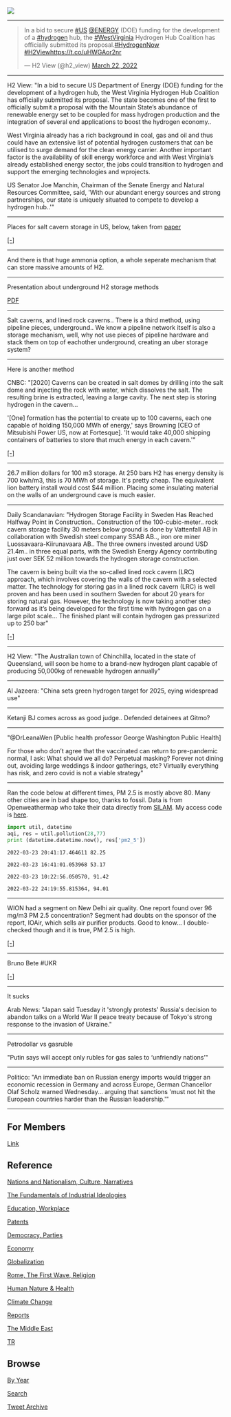 <img src="https://drive.google.com/uc?export=view&id=1B2wf9R7AMH1d7Vw6e2mucLbIQ5NSjir7"/>

---

<blockquote class="twitter-tweet"><p lang="en" dir="ltr">In a bid to secure <a href="https://twitter.com/hashtag/US?src=hash&amp;ref_src=twsrc%5Etfw">#US</a> <a href="https://twitter.com/ENERGY?ref_src=twsrc%5Etfw">@ENERGY</a> (DOE) funding for the development of a <a href="https://twitter.com/hashtag/hydrogen?src=hash&amp;ref_src=twsrc%5Etfw">#hydrogen</a> hub, the <a href="https://twitter.com/hashtag/WestVirginia?src=hash&amp;ref_src=twsrc%5Etfw">#WestVirginia</a> Hydrogen Hub Coalition has officially submitted its proposal.<a href="https://twitter.com/hashtag/HydrogenNow?src=hash&amp;ref_src=twsrc%5Etfw">#HydrogenNow</a> <a href="https://twitter.com/hashtag/H2View?src=hash&amp;ref_src=twsrc%5Etfw">#H2View</a><a href="https://t.co/uHWGAor2nr">https://t.co/uHWGAor2nr</a></p>&mdash; H2 View (@h2_view) <a href="https://twitter.com/h2_view/status/1506200810857844740?ref_src=twsrc%5Etfw">March 22, 2022</a></blockquote> <script async src="https://platform.twitter.com/widgets.js" charset="utf-8"></script>

---

H2 View: "In a bid to secure US Department of Energy (DOE) funding for
the development of a hydrogen hub, the West Virginia Hydrogen Hub
Coalition has officially submitted its proposal. The state becomes one
of the first to officially submit a proposal with the Mountain State’s
abundance of renewable energy set to be coupled for mass hydrogen
production and the integration of several end applications to boost
the hydrogen economy..

West Virginia already has a rich background in coal, gas and oil and
thus could have an extensive list of potential hydrogen customers that
can be utilised to surge demand for the clean energy carrier. Another
important factor is the availability of skill energy workforce and
with West Virginia’s already established energy sector, the jobs could
transition to hydrogen and support the emerging technologies and
wprojects.

US Senator Joe Manchin, Chairman of the Senate Energy and Natural
Resources Committee, said, 'With our abundant energy sources and
strong partnerships, our state is uniquely situated to compete to
develop a hydrogen hub..'"

---

Places for salt cavern storage in US, below, taken from [paper](https://www.sciencedirect.com/science/article/abs/pii/S0360319921030834)

[[-]](https://pbs.twimg.com/media/FOiY5s6XMAI57n8?format=png&name=small)

---

And there is that huge ammonia option, a whole seperate mechanism that
can store massive amounts of H2.

---

Presentation about underground H2 storage methods

[PDF](https://www.hydrogen.energy.gov/pdfs/review19/st001_ahluwalia_2019_o.pdf)

---

Salt caverns, and lined rock caverns.. There is a third method, using
pipeline pieces, underground..  We know a pipeline network itself is
also a storage mechanism, well, why not use pieces of pipeline
hardware and stack them on top of eachother underground, creating an
uber storage system?

---

Here is another method

CNBC: "[2020] Caverns can be created in salt domes by drilling into
the salt dome and injecting the rock with water, which dissolves the
salt. The resulting brine is extracted, leaving a large cavity. The
next step is storing hydrogen in the cavern...

'[One] formation has the potential to create up to 100 caverns, each
one capable of holding 150,000 MWh of energy,' says Browning [CEO of
Mitsubishi Power US, now at Fortesque]. 'It would take 40,000 shipping
containers of batteries to store that much energy in each cavern.'"

[[-]](https://www.cnbc.com/2020/11/01/how-salt-caverns-may-trigger-11-trillion-hydrogen-energy-boom-.html)

---

26.7 million dollars for 100 m3 storage. At 250 bars H2 has energy
density is 700 kwh/m3, this is 70 MWh of storage. It's pretty cheap.
The equivalent lion battery install would cost $44 million. Placing
some insulating material on the walls of an underground cave is much
easier.

---

Daily Scandanavian: "Hydrogen Storage Facility in Sweden Has Reached
Halfway Point in Construction..  Construction of the 100-cubic-meter..
rock cavern storage facility 30 meters below ground is done by
Vattenfall AB in collaboration with Swedish steel company SSAB AB..,
iron ore miner Luossavaara-Kiirunavaara AB..  The three owners
invested around USD 21.4m.. in three equal parts, with the Swedish
Energy Agency contributing just over SEK 52 million towards the
hydrogen storage construction.

The cavern is being built via the so-called lined rock cavern (LRC)
approach, which involves covering the walls of the cavern with a
selected matter. The technology for storing gas in a lined rock cavern
(LRC) is well proven and has been used in southern Sweden for about 20
years for storing natural gas. However, the technology is now taking
another step forward as it’s being developed for the first time with
hydrogen gas on a large pilot scale... The finished plant will contain
hydrogen gas pressurized up to 250 bar"

[[-]](https://www.dailyscandinavian.com/hydrogen-storage-facility-in-sweden-is-has-reached-halfway-point-in-construction/)

---

H2 View: "The Australian town of Chinchilla, located in the state of
Queensland, will soon be home to a brand-new hydrogen plant capable of
producing 50,000kg of renewable hydrogen annually"

---

Al Jazeera: "China sets green hydrogen target for 2025, eying widespread use"

---


Ketanji BJ comes across as good judge.. Defended detainees at Gitmo?

---

"@DrLeanaWen [Public health professor George Washington Public Health]

For those who don’t agree that the vaccinated can return to
pre-pandemic normal, I ask: What should we all do? Perpetual masking?
Forever not dining out, avoiding large weddings & indoor gatherings,
etc? Virtually everything has risk, and zero covid is not a viable
strategy"

---

Ran the code below at different times, PM 2.5 is mostly above 80.
Many other cities are in bad shape too, thanks to fossil. Data is from
Openweathermap who take their data directly from [SILAM](http://silam.fmi.fi/aqforecast.html).
My access code is [here](tweets/2022/util.py).

```python
import util, datetime
aqi, res = util.pollution(28,77)
print (datetime.datetime.now(), res['pm2_5'])
```

```text
2022-03-23 20:41:17.464611 82.25
```

```text
2022-03-23 16:41:01.053968 53.17
```

```text
2022-03-23 10:22:56.050570, 91.42
```

```text
2022-03-22 24:19:55.815364, 94.01
```

---

WION had a segment on New Delhi air quality. One report found over 96
mg/m3 PM 2.5 concentration? Segment had doubts on the sponsor of the
report, IOAir, which sells air purifier products. Good to know... I
double-checked though and it is true, PM 2.5 is high.

[[-]](https://pbs.twimg.com/media/FOisLPCXEAc10_w?format=jpg&name=small)

---

Bruno Bete \#UKR

[[-]](https://youtu.be/A9EFikGLp1g?t=89)

---

It sucks

Arab News: "Japan said Tuesday it 'strongly protests' Russia's
decision to abandon talks on a World War II peace treaty because of
Tokyo's strong response to the invasion of Ukraine."

---

Petrodollar vs gasruble 

"Putin says will accept only rubles for gas sales to ‘unfriendly
nations’"

---

Politico: "An immediate ban on Russian energy imports would trigger an
economic recession in Germany and across Europe, German Chancellor
Olaf Scholz warned Wednesday... arguing that sanctions 'must not hit
the European countries harder than the Russian leadership.'"

---

## For Members

[Link](https://thirdwave-members.herokuapp.com)

## Reference

[Nations and Nationalism, Culture, Narratives](/2013/02/nations-and-nationalism.md)

[The Fundamentals of Industrial Ideologies](/2011/04/fundamentals-of-industrial-ideologies.md)

[Education, Workplace](2017/09/education-workplace.md)

[Patents](/2018/09/patents.md)

[Democracy, Parties](/2016/11/democracy.md)

[Economy](/2018/05/economy.md)

[Globalization](/2018/09/globalization.md)

[Rome, The First Wave, Religion](/2017/12/rome.md)

[Human Nature & Health](/2020/07/human-nature.md)

[Climate Change](/2018/12/climate.md)

[Reports](/2019/05/reports.md)

[The Middle East](/2019/07/middleeast.md)

[TR](../tr)

## Browse

[By Year](years.md)

[Search](search.html)

[Tweet Archive](/tweets/README.md)


